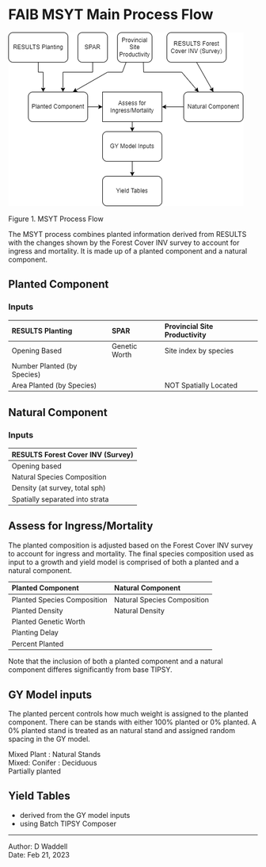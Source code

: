 # FAIB MSYT Main Process Flow


![](Images/process.png)

Figure 1.  MSYT Process Flow


The MSYT process combines planted information derived from RESULTS with the changes shown by the Forest Cover INV survey to account for ingress and mortality.  It is made up of a planted component and a natural component.

## Planted Component

### Inputs

| RESULTS Planting | SPAR | Provincial Site Productivity |
|:-----------------|:------------|:-----------|
| Opening Based |  Genetic Worth | Site index by species | 
| Number Planted (by Species) | |
| Area Planted (by Species) | | NOT Spatially Located |



## Natural Component

### Inputs

| RESULTS Forest Cover INV (Survey) |
|:-------------------|
| Opening based |
| Natural Species Composition |
| Density (at survey, total sph) |
| Spatially separated into strata |


 
## Assess for Ingress/Mortality
  
The planted composition is adjusted based on the Forest Cover INV survey to account for ingress and mortality.  The final species composition used as input to a growth and yield model is comprised of both a planted and a natural component.

| Planted Component | Natural Component|
|:-------------------|:----------|
| Planted Species Composition | Natural Species Composition |
| Planted Density | Natural Density |
| Planted Genetic Worth | |
| Planting Delay | |
| Percent Planted | |


Note that the inclusion of both a planted component and a natural component differes significantly from base TIPSY.  


## GY Model inputs

The planted percent controls how much weight is assigned to the planted component.  There can be stands with either 100% planted or 0% planted.  A 0% planted stand is treated as an natural stand and assigned random spacing in the GY model.  

Mixed Plant : Natural Stands  
Mixed: Conifer : Deciduous  
Partially planted  


## Yield Tables

- derived from the GY model inputs
- using Batch TIPSY Composer

___

Author: D Waddell  
Date: Feb 21, 2023
